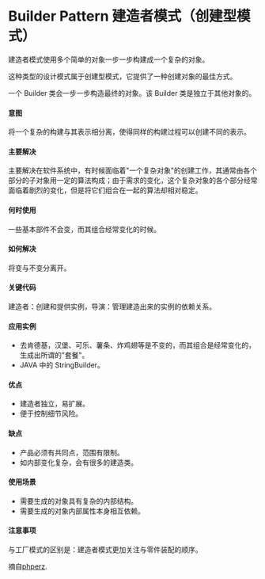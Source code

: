 # Builder Pattern 建造者模式（创建型模式）

建造者模式使用多个简单的对象一步一步构建成一个复杂的对象。

这种类型的设计模式属于创建型模式，它提供了一种创建对象的最佳方式。

一个 Builder 类会一步一步构造最终的对象。该 Builder 类是独立于其他对象的。

#### 意图
将一个复杂的构建与其表示相分离，使得同样的构建过程可以创建不同的表示。

#### 主要解决
主要解决在软件系统中，有时候面临着"一个复杂对象"的创建工作，其通常由各个部分的子对象用一定的算法构成；由于需求的变化，这个复杂对象的各个部分经常面临着剧烈的变化，但是将它们组合在一起的算法却相对稳定。

#### 何时使用
一些基本部件不会变，而其组合经常变化的时候。

#### 如何解决
将变与不变分离开。

#### 关键代码
建造者：创建和提供实例，导演：管理建造出来的实例的依赖关系。

#### 应用实例
* 去肯德基，汉堡、可乐、薯条、炸鸡翅等是不变的，而其组合是经常变化的，生成出所谓的"套餐"。
* JAVA 中的 StringBuilder。

#### 优点
* 建造者独立，易扩展。
* 便于控制细节风险。

#### 缺点
* 产品必须有共同点，范围有限制。
* 如内部变化复杂，会有很多的建造类。

#### 使用场景
* 需要生成的对象具有复杂的内部结构。
* 需要生成的对象内部属性本身相互依赖。

#### 注意事项
与工厂模式的区别是：建造者模式更加关注与零件装配的顺序。


摘自[phperz](http://www.phperz.com/article/15/0814/148652.html).